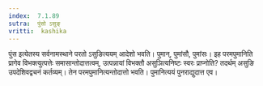 ```yaml
---
index:  7.1.89
sutra:  पुंसो ऽसुङ्
vritti:  kashika 
---
```


पुंस इत्येतस्य सर्वनामस्थाने परतो ऽसुङित्ययम् आदेशो भवति। पुमान्, पुमांसौ, पुमांसः। इह परमपुमानिति प्रागेव विभक्त्युत्पत्तेः समासान्तोदात्तत्वम्, उत्पन्नायां विभक्तौ असुञित्यनिष्टः स्वरः प्राप्नोति? तदर्थम् असुङि उपदेशिवद्वचनं कर्तव्यम्। तेन परमपुमानित्यन्तोदात्तो भवति। पुमानित्ययं पुनराद्युदात्त एव।

